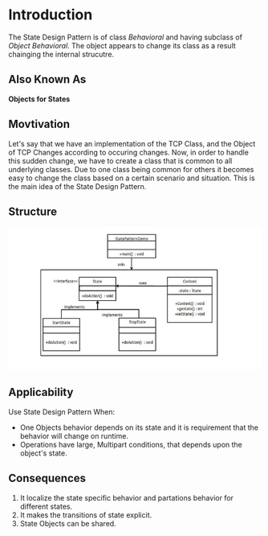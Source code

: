 # Introduction
The State Design Pattern is of class _Behavioral_ and having subclass of _Object Behavioral_. The object appears to change its class as a result chainging the internal strucutre.

## Also Known As
**Objects for States**

## Movtivation
Let's say that we have an implementation of the TCP Class, and the Object of TCP Changes according to occuring changes. Now, in order to handle this sudden change, we have to create a class that is common to all underlying classes. Due to one class being common for others it becomes easy to change the class based on a certain scenario and situation. This is the main idea of the State Design Pattern.

## Structure
![StateDesignPattern](./State%20Design%20Pattern%20Structure.png)
## Applicability
Use State Design Pattern When:
* One Objects behavior depends on its state and it is requirement that the behavior will change on runtime.
* Operations have large, Multipart conditions, that depends upon the object's state.

## Consequences
1. It localize the state specific behavior and partations behavior for different states.
2. It makes the transitions of state explicit.
3. State Objects can be shared.